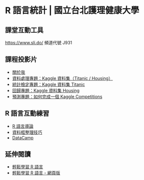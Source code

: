 # R 語言統計 | 國立台北護理健康大學

## 課堂互動工具

<https://www.sli.do/> 頻道代號 J931

<!--

## 課堂同步程式碼

- [20181220](https://www.dropbox.com/s/18shomjhtyn2dww/20181220.R?dl=0)
- [20181219](https://www.dropbox.com/s/1y0zyut3su1pj9r/20181219_ntunhs.R?dl=0)

-->

## 課程投影片

- [關於我](about-me.html)
- [資料處理專題：Kaggle 資料集（Titanic / Housing）](data-manipulation.html)
- [統計檢定專題：Kaggle 資料集 Titanic](hypothesis-test.html)
- [回歸專題：Kaggle 資料集 Housing](linear-regression.html)
- [預測專題：如何完成一個 Kaggle Competitions]()

<!--

### PDF 格式

- [Getting Started with R](https://yaojenkuo.io/learn-r-ntub/getting_started.pdf)
- [Variable Types in R](https://yaojenkuo.io/learn-r-ntub/var_types.pdf)
- [Data Structures in R](https://yaojenkuo.io/learn-r-ntub/data_structures.pdf)
- [Getting Data with R](https://yaojenkuo.io/learn-r-ntub/getting_data.pdf)
- [Project: Programming with R](https://yaojenkuo.io/learn-r-ntub/proj_prgwr.pdf)
- [Exploring Data with R](https://yaojenkuo.io/learn-r-ntub/exploring_data.pdf)
- [Project: Exploratory Data Analysis](https://yaojenkuo.io/learn-r-ntub/proj_edawr.pdf)

-->

## R 語言互動練習

- [R 語言導論](https://www.datacamp.com/community/open-courses/r-%E8%AA%9E%E8%A8%80%E5%B0%8E%E8%AB%96?tap_a=5644-dce66f&tap_s=194899-1fb421)
- [資料框整理技巧](https://www.datacamp.com/community/open-courses/%E8%B3%87%E6%96%99%E6%A1%86%E6%95%B4%E7%90%86%E6%8A%80%E5%B7%A7?tap_a=5644-dce66f&tap_s=194899-1fb421)
- [DataCamp](https://www.datacamp.com/courses/tech:r?tap_a=5644-dce66f&tap_s=194899-1fb421)

## 延伸閱讀

- [輕鬆學習 R 語言](https://www.books.com.tw/products/0010835361)
- [輕鬆學習 R 語言 - 網頁版](https://www.datainpoint.com/r-essentials/)
